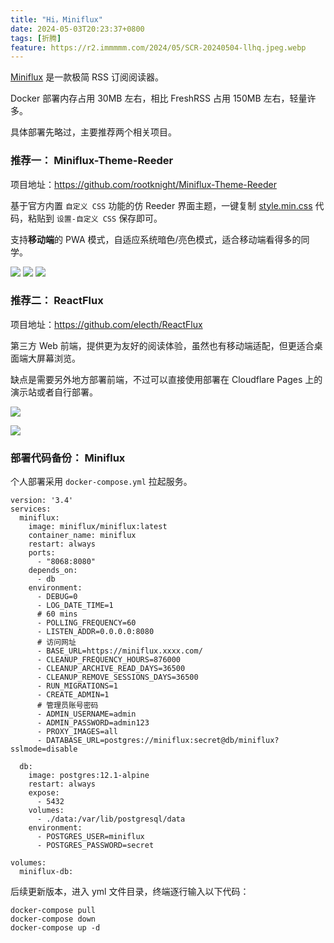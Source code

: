 ```yaml
---
title: "Hi，Miniflux"
date: 2024-05-03T20:23:37+0800
tags: [折腾]
feature: https://r2.immmmm.com/2024/05/SCR-20240504-llhq.jpeg.webp
---
```


[Miniflux](https://github.com/miniflux/v2) 是一款极简 RSS 订阅阅读器。

Docker 部署内存占用 30MB 左右，相比 FreshRSS 占用 150MB 左右，轻量许多。

具体部署先略过，主要推荐两个相关项目。

<!--more-->

### 推荐一： Miniflux-Theme-Reeder

项目地址：https://github.com/rootknight/Miniflux-Theme-Reeder

基于官方内置 `自定义 CSS` 功能的仿 Reeder 界面主题，一键复制 [style.min.css](https://github.com/rootknight/Miniflux-Theme-Reeder/blob/main/style.mini.css) 代码，粘贴到 `设置-自定义 CSS` 保存即可。

支持**移动端**的 PWA 模式，自适应系统暗色/亮色模式，适合移动端看得多的同学。


![](https://r2.immmmm.com/2024/05/SCR-20240504-ljbm.jpeg.webp)
![](https://r2.immmmm.com/2024/05/SCR-20240504-ljfi.jpeg.webp)
![](https://r2.immmmm.com/2024/05/SCR-20240504-ljho.png.webp)

### 推荐二： ReactFlux

项目地址：https://github.com/electh/ReactFlux

第三方 Web 前端，提供更为友好的阅读体验，虽然也有移动端适配，但更适合桌面端大屏幕浏览。

缺点是需要另外地方部署前端，不过可以直接使用部署在 Cloudflare Pages 上的演示站或者自行部署。

![](https://r2.immmmm.com/2024/05/SCR-20240504-llhq.jpeg.webp)

![](https://r2.immmmm.com/2024/05/SCR-20240504-llly.jpeg.webp)

### 部署代码备份： Miniflux

个人部署采用 `docker-compose.yml` 拉起服务。

```
version: '3.4'
services:
  miniflux:
    image: miniflux/miniflux:latest
    container_name: miniflux
    restart: always
    ports:
      - "8068:8080"
    depends_on:
      - db
    environment:
      - DEBUG=0
      - LOG_DATE_TIME=1
      # 60 mins
      - POLLING_FREQUENCY=60
      - LISTEN_ADDR=0.0.0.0:8080
      # 访问网址
      - BASE_URL=https://miniflux.xxxx.com/
      - CLEANUP_FREQUENCY_HOURS=876000
      - CLEANUP_ARCHIVE_READ_DAYS=36500
      - CLEANUP_REMOVE_SESSIONS_DAYS=36500
      - RUN_MIGRATIONS=1
      - CREATE_ADMIN=1
      # 管理员账号密码
      - ADMIN_USERNAME=admin
      - ADMIN_PASSWORD=admin123
      - PROXY_IMAGES=all
      - DATABASE_URL=postgres://miniflux:secret@db/miniflux?sslmode=disable

  db:
    image: postgres:12.1-alpine
    restart: always
    expose:
      - 5432
    volumes:
      - ./data:/var/lib/postgresql/data
    environment:
      - POSTGRES_USER=miniflux
      - POSTGRES_PASSWORD=secret

volumes:
  miniflux-db:
```

后续更新版本，进入 yml 文件目录，终端逐行输入以下代码：

```
docker-compose pull
docker-compose down
docker-compose up -d
```

